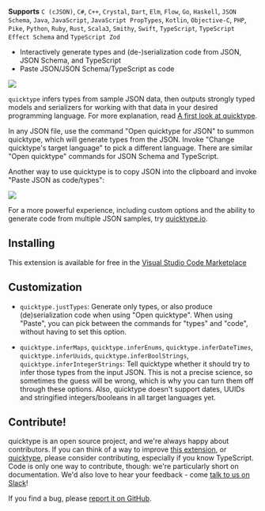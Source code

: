 **Supports** `C (cJSON)`, `C#`, `C++`, `Crystal`, `Dart`, `Elm`, `Flow`, `Go`, `Haskell`, `JSON Schema`, `Java`, `JavaScript`, `JavaScript PropTypes`, `Kotlin`, `Objective-C`, `PHP`, `Pike`, `Python`, `Ruby`, `Rust`, `Scala3`, `Smithy`, `Swift`, `TypeScript`, `TypeScript Effect Schema` and `TypeScript Zod`

-   Interactively generate types and (de-)serialization code from JSON, JSON Schema, and TypeScript
-   Paste JSON/JSON Schema/TypeScript as code

![](https://raw.githubusercontent.com/quicktype/quicktype-vscode/master/media/demo-interactive.gif)

`quicktype` infers types from sample JSON data, then outputs strongly typed models and serializers for working with that data in your desired programming language. For more explanation, read [A first look at quicktype](http://blog.quicktype.io/first-look/).

In any JSON file, use the command "Open quicktype for JSON" to summon quicktype, which will generate types from the JSON. Invoke "Change quicktype's target language" to pick a different language. There are similar "Open quicktype" commands for JSON Schema and TypeScript.

Another way to use quicktype is to copy JSON into the clipboard and invoke "Paste JSON as code/types":

![](https://raw.githubusercontent.com/quicktype/quicktype-vscode/master/media/demo.gif)

For a more powerful experience, including custom options and the ability to generate code from multiple JSON samples, try [quicktype.io](https://app.quicktype.io).

## Installing

This extension is available for free in the [Visual Studio Code Marketplace](https://marketplace.visualstudio.com/items/quicktype.quicktype)

## Customization

-   `quicktype.justTypes`: Generate only types, or also produce (de)serialization code when using "Open quicktype". When using "Paste", you can pick between the commands for "types" and "code", without having to set this option.

-   `quicktype.inferMaps`, `quicktype.inferEnums`, `quicktype.inferDateTimes`, `quicktype.inferUuids`, `quicktype.inferBoolStrings`, `quicktype.inferIntegerStrings`: Tell quicktype whether it should try to infer those types from the input JSON. This is not a precise science, so sometimes the guess will be wrong, which is why you can turn them off through these options. Also, quicktype doesn't support dates, UUIDs and stringified integers/booleans in all target languages yet.

## Contribute!

quicktype is an open source project, and we're always happy about contributors. If you can think of a way to improve [this extension](https://github.com/quicktype/quicktype-vscode), or [quicktype](https://github.com/quicktype/quicktype), please consider contributing, especially if you know TypeScript. Code is only one way to contribute, though: we're particularly short on documentation. We'd also love to hear your feedback - come [talk to us on Slack](http://slack.quicktype.io)!

If you find a bug, please [report it on GitHub](https://github.com/quicktype/quicktype-vscode/issues).
